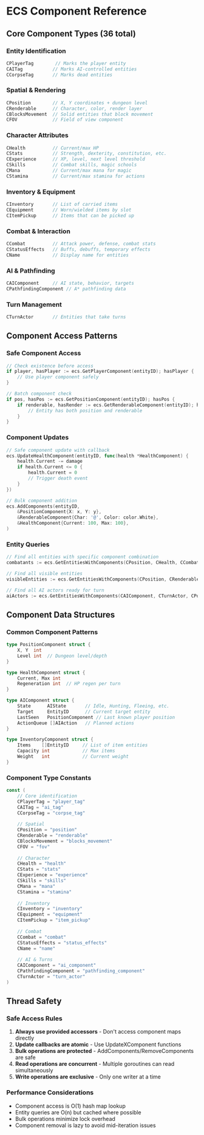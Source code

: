 # ECS Component Reference

## Core Component Types (36 total)

### Entity Identification
```go
CPlayerTag        // Marks the player entity
CAITag           // Marks AI-controlled entities  
CCorpseTag       // Marks dead entities
```

### Spatial & Rendering
```go
CPosition        // X, Y coordinates + dungeon level
CRenderable      // Character, color, render layer
CBlocksMovement  // Solid entities that block movement
CFOV             // Field of view component
```

### Character Attributes
```go
CHealth          // Current/max HP
CStats           // Strength, dexterity, constitution, etc.
CExperience      // XP, level, next level threshold
CSkills          // Combat skills, magic schools
CMana            // Current/max mana for magic
CStamina         // Current/max stamina for actions
```

### Inventory & Equipment
```go
CInventory       // List of carried items
CEquipment       // Worn/wielded items by slot
CItemPickup      // Items that can be picked up
```

### Combat & Interaction
```go
CCombat          // Attack power, defense, combat stats
CStatusEffects   // Buffs, debuffs, temporary effects
CName            // Display name for entities
```

### AI & Pathfinding
```go
CAIComponent     // AI state, behavior, targets
CPathfindingComponent // A* pathfinding data
```

### Turn Management
```go
CTurnActor       // Entities that take turns
```

## Component Access Patterns

### Safe Component Access
```go
// Check existence before access
if player, hasPlayer := ecs.GetPlayerComponent(entityID); hasPlayer {
    // Use player component safely
}

// Batch component check
if pos, hasPos := ecs.GetPositionComponent(entityID); hasPos {
    if renderable, hasRender := ecs.GetRenderableComponent(entityID); hasRender {
        // Entity has both position and renderable
    }
}
```

### Component Updates
```go
// Safe component update with callback
ecs.UpdateHealthComponent(entityID, func(health *HealthComponent) {
    health.Current -= damage
    if health.Current <= 0 {
        health.Current = 0
        // Trigger death event
    }
})

// Bulk component addition
ecs.AddComponents(entityID, 
    &PositionComponent{X: x, Y: y},
    &RenderableComponent{Char: '@', Color: color.White},
    &HealthComponent{Current: 100, Max: 100},
)
```

### Entity Queries
```go
// Find all entities with specific component combination
combatants := ecs.GetEntitiesWithComponents(CPosition, CHealth, CCombat)

// Find all visible entities
visibleEntities := ecs.GetEntitiesWithComponents(CPosition, CRenderable, CFOV)

// Find all AI actors ready for turn
aiActors := ecs.GetEntitiesWithComponents(CAIComponent, CTurnActor, CPosition)
```

## Component Data Structures

### Common Component Patterns
```go
type PositionComponent struct {
    X, Y  int
    Level int  // Dungeon level/depth
}

type HealthComponent struct {
    Current, Max int
    Regeneration int  // HP regen per turn
}

type AIComponent struct {
    State      AIState       // Idle, Hunting, Fleeing, etc.
    Target     EntityID      // Current target entity
    LastSeen   PositionComponent // Last known player position
    ActionQueue []AIAction   // Planned actions
}

type InventoryComponent struct {
    Items    []EntityID     // List of item entities
    Capacity int            // Max items
    Weight   int            // Current weight
}
```

### Component Type Constants
```go
const (
    // Core identification
    CPlayerTag = "player_tag"
    CAITag = "ai_tag" 
    CCorpseTag = "corpse_tag"
    
    // Spatial
    CPosition = "position"
    CRenderable = "renderable"
    CBlocksMovement = "blocks_movement"
    CFOV = "fov"
    
    // Character
    CHealth = "health"
    CStats = "stats"
    CExperience = "experience"
    CSkills = "skills"
    CMana = "mana"
    CStamina = "stamina"
    
    // Inventory
    CInventory = "inventory"
    CEquipment = "equipment"
    CItemPickup = "item_pickup"
    
    // Combat
    CCombat = "combat"
    CStatusEffects = "status_effects"
    CName = "name"
    
    // AI & Turns
    CAIComponent = "ai_component"
    CPathfindingComponent = "pathfinding_component"
    CTurnActor = "turn_actor"
)
```

## Thread Safety

### Safe Access Rules
1. **Always use provided accessors** - Don't access component maps directly
2. **Update callbacks are atomic** - Use UpdateXComponent functions
3. **Bulk operations are protected** - AddComponents/RemoveComponents are safe
4. **Read operations are concurrent** - Multiple goroutines can read simultaneously
5. **Write operations are exclusive** - Only one writer at a time

### Performance Considerations
- Component access is O(1) hash map lookup
- Entity queries are O(n) but cached where possible
- Bulk operations minimize lock overhead
- Component removal is lazy to avoid mid-iteration issues